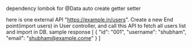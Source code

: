 dependency
    lombok for @Data auto create getter setter


here is one external API "https://example.in/users".
Create a new End point(import users) in User controller, and call this API
to fetch all users list and import in DB.
sample response
[
{
"id": "001",
"username": "shubham",
"email": "shubham@example.come"
}
]
